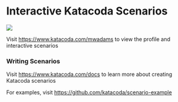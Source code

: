 # Interactive Katacoda Scenarios

[![](http://shields.katacoda.com/katacoda/mwadams/count.svg)](https://www.katacoda.com/mwadams "Get your profile on Katacoda.com")

Visit https://www.katacoda.com/mwadams to view the profile and interactive scenarios

### Writing Scenarios
Visit https://www.katacoda.com/docs to learn more about creating Katacoda scenarios

For examples, visit https://github.com/katacoda/scenario-example
